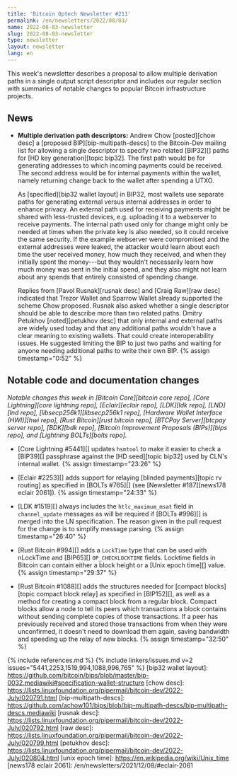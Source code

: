 ```yaml
---
title: 'Bitcoin Optech Newsletter #211'
permalink: /en/newsletters/2022/08/03/
name: 2022-08-03-newsletter
slug: 2022-08-03-newsletter
type: newsletter
layout: newsletter
lang: en
---
```

This week's newsletter describes a proposal to allow multiple derivation
paths in a single output script descriptor and includes our regular
section with summaries of notable changes to popular Bitcoin
infrastructure projects.

## News

- **Multiple derivation path descriptors:** Andrew Chow [posted][chow
  desc] a [proposed BIP][bip-multipath-descs] to the Bitcoin-Dev mailing
  list for allowing a single descriptor to specify two related [BIP32][]
  paths for [HD key generation][topic bip32].  The first path would be
  for generating addresses to which incoming payments could be received.
  The second address would be for internal payments within the wallet,
  namely returning change back to the wallet after spending a UTXO.

  As [specified][bip32 wallet layout] in BIP32, most wallets use
  separate paths for generating external versus internal addresses in
  order to enhance privacy.  An external path used for receiving
  payments might be shared with less-trusted devices, e.g. uploading
  it to a webserver to receive payments.  The internal path used only
  for change might only be needed at times when the private key is
  also needed, so it could receive the same security.  If the example
  webserver were compromised and the external addresses were leaked,
  the attacker would learn about each time the user received money,
  how much they received, and when they initially spent the money---but
  they wouldn't necessarily learn how much money was sent in the
  initial spend, and they also might not learn about any spends that
  entirely consisted of spending change.

  Replies from [Pavol Rusnak][rusnak desc] and [Craig Raw][raw desc]
  indicated that Trezor Wallet and Sparrow Wallet already supported
  the scheme Chow proposed.  Rusnak also asked whether a single
  descriptor should be able to describe more than two related paths.
  Dmitry Petukhov [noted][petukhov desc] that only internal and
  external paths are widely used today and that any additional paths
  wouldn't have a clear meaning to existing wallets.  That could
  create interoperability issues.  He suggested limiting the BIP to
  just two paths and waiting for anyone needing additional paths to
  write their own BIP. {% assign timestamp="0:52" %}

## Notable code and documentation changes

*Notable changes this week in [Bitcoin Core][bitcoin core repo], [Core
Lightning][core lightning repo], [Eclair][eclair repo], [LDK][ldk repo],
[LND][lnd repo], [libsecp256k1][libsecp256k1 repo], [Hardware Wallet
Interface (HWI)][hwi repo], [Rust Bitcoin][rust bitcoin repo], [BTCPay
Server][btcpay server repo], [BDK][bdk repo], [Bitcoin Improvement
Proposals (BIPs)][bips repo], and [Lightning BOLTs][bolts repo].*

- [Core Lightning #5441][] updates `hsmtool` to make it easier to check
  a [BIP39][] passphrase against the [HD seed][topic bip32] used by
  CLN's internal wallet. {% assign timestamp="23:26" %}

- [Eclair #2253][] adds support for relaying [blinded payments][topic rv
  routing] as specified in [BOLTs #765][] (see [Newsletter #187][news178
  eclair 2061]). {% assign timestamp="24:33" %}

- [LDK #1519][] always includes the `htlc_maximum_msat` field in
  `channel_update` messages as will be required if [BOLTs #996][] is
  merged into the LN specification.  The reason given in the pull
  request for the change is to simplify message parsing. {% assign timestamp="26:40" %}

- [Rust Bitcoin #994][] adds a `LockTime` type that can be used with
  nLockTime and [BIP65][] `OP_CHECKLOCKTIME` fields.  Locktime fields in
  Bitcoin can contain either a block height or a [Unix epoch time][]
  value. {% assign timestamp="29:37" %}

- [Rust Bitcoin #1088][] adds the structures needed for [compact
  blocks][topic compact block relay] as specified in [BIP152][], as well
  as a method for creating a compact block from a regular block.
  Compact blocks allow a node to tell its peers which transactions a
  block contains without sending complete copies of those transactions.
  If a peer has previously received and stored those transactions from
  when they were unconfirmed, it doesn't need to download them again,
  saving bandwidth and speeding up the relay of new blocks. {% assign timestamp="32:50" %}

{% include references.md %}
{% include linkers/issues.md v=2 issues="5441,2253,1519,994,1088,996,765" %}
[bip32 wallet layout]: https://github.com/bitcoin/bips/blob/master/bip-0032.mediawiki#specification-wallet-structure
[chow desc]: https://lists.linuxfoundation.org/pipermail/bitcoin-dev/2022-July/020791.html
[bip-multipath-descs]: https://github.com/achow101/bips/blob/bip-multipath-descs/bip-multipath-descs.mediawiki
[rusnak desc]: https://lists.linuxfoundation.org/pipermail/bitcoin-dev/2022-July/020792.html
[raw desc]: https://lists.linuxfoundation.org/pipermail/bitcoin-dev/2022-July/020799.html
[petukhov desc]: https://lists.linuxfoundation.org/pipermail/bitcoin-dev/2022-July/020804.html
[unix epoch time]: https://en.wikipedia.org/wiki/Unix_time
[news178 eclair 2061]: /en/newsletters/2021/12/08/#eclair-2061
